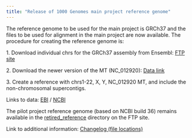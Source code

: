 ```yaml
---
title: "Release of 1000 Genomes main project reference genome"
---
```

                    
The reference genome to be used for the main project is GRCh37 and the files to be used for alignment in the main project are now available. The procedure for creating the reference genome is:

1\. Download individual chrs for the GRCh37 assembly from Ensembl: [FTP site](ftp://ftp.ensembl.org/pub/current_fasta/homo_sapiens/dna/)

2\. Download the newer version of the MT (NC_012920): [Data link](http://www.ncbi.nlm.nih.gov/nuccore/251831106)

3\. Create a reference with chrs1-22, X, Y, NC_012920 MT, and include the non-chromosomal supercontigs.

Links to data: [EBI](ftp://ftp.1000genomes.ebi.ac.uk/vol1/ftp/technical/reference) / [NCBI](ftp://ftp-trace.ncbi.nih.gov/1000genomes/ftp/technical/reference)

The pilot project reference genome (based on NCBI build 36) remains available in the [retired_reference](ftp://ftp.1000genomes.ebi.ac.uk/vol1/ftp/technical/retired_reference) directory on the FTP site.

Link to additional information: [Changelog (file locations)](ftp://ftp.1000genomes.ebi.ac.uk/vol1/ftp/changelog_details/changelog_details_20091012_new_reference_genome)
